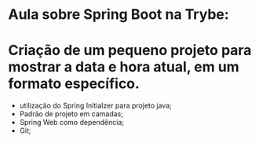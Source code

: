 # Aula sobre Spring Boot na Trybe:

# Criação de um pequeno projeto para mostrar a data e hora atual, em um formato específico.

- utilização do Spring Initialzer para projeto java;
- Padrão de projeto em camadas;
- Spring Web como dependência;
- Git;
